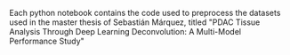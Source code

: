 Each python notebook contains the code used to preprocess the datasets used in the master thesis of Sebastián Márquez, titled "PDAC Tissue Analysis Through Deep Learning Deconvolution: A Multi-Model Performance Study"

